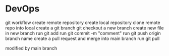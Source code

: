 # DevOps

git workflow
create remote repository
create local repository
clone remote repo into local
create a git branch
git checkout a new branch
create new file in new branch
run git add 
run git commit -m "comment"
run git push origin branch name
create a pull request and merge into main branch
run git pull

modified by main branch


